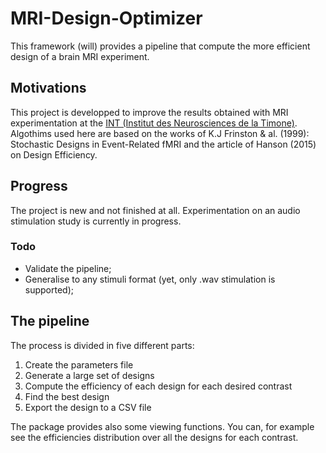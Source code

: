 # MRI-Design-Optimizer

This framework (will) provides a pipeline that compute the more
efficient design of a brain MRI experiment.

## Motivations
This project is developped to improve the results obtained with MRI
experimentation at the [INT (Institut des Neurosciences de la Timone)](http://www.int.univ-amu.fr/).
Algothims used here are based on the works of K.J Frinston & al. (1999):
Stochastic Designs in Event-Related fMRI and the article of Hanson
(2015) on Design Efficiency.

## Progress

The project is new and not finished at all. Experimentation on an audio
stimulation study is currently in progress.

### Todo
* Validate the pipeline;
* Generalise to any stimuli format (yet, only .wav stimulation is
supported);

## The pipeline
The process is divided in five different parts:

1. Create the parameters file
2. Generate a large set of designs
3. Compute the efficiency of each design for each desired contrast
4. Find the best design
5. Export the design to a CSV file

The package provides also some viewing functions. You can, for example
see the efficiencies distribution over all the designs for each contrast.